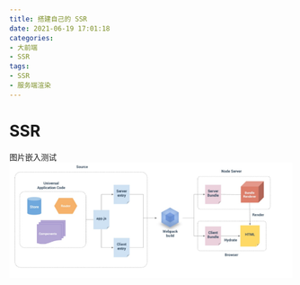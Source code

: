 ```yaml
---
title: 搭建自己的 SSR
date: 2021-06-19 17:01:18
categories:
- 大前端
- SSR
tags:
- SSR
- 服务端渲染
---
```

# SSR
图片嵌入测试
<img src="./my-SSR/2021-06-19_171145.png"> 
